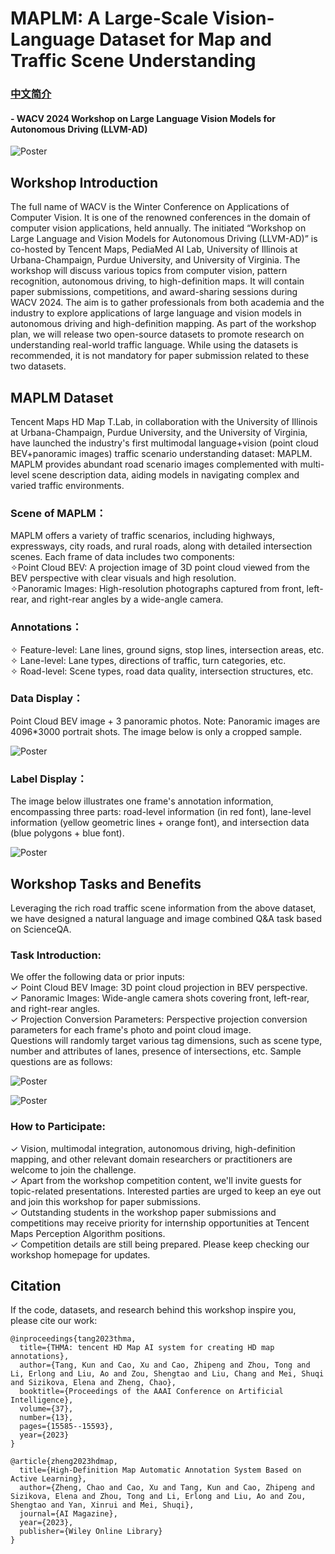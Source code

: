 # MAPLM: A Large-Scale Vision-Language Dataset for Map and Traffic Scene Understanding

### [中文简介](./README-zh.md)

#### - WACV 2024 Workshop on Large Language Vision Models for Autonomous Driving (LLVM-AD)

![Poster](./figures/poster.png)

## Workshop Introduction
The full name of WACV is the Winter Conference on Applications of Computer Vision. It is one of the renowned conferences in the domain of computer vision applications, held annually. The initiated “Workshop on Large Language and Vision Models for Autonomous Driving (LLVM-AD)” is co-hosted by Tencent Maps, PediaMed AI Lab, University of Illinois at Urbana-Champaign, Purdue University, and University of Virginia. The workshop will discuss various topics from computer vision, pattern recognition, autonomous driving, to high-definition maps. It will contain paper submissions, competitions, and award-sharing sessions during WACV 2024. The aim is to gather professionals from both academia and the industry to explore applications of large language and vision models in autonomous driving and high-definition mapping. As part of the workshop plan, we will release two open-source datasets to promote research on understanding real-world traffic language. While using the datasets is recommended, it is not mandatory for paper submission related to these two datasets.    

## MAPLM Dataset     
Tencent Maps HD Map T.Lab, in collaboration with the University of Illinois at Urbana-Champaign, Purdue University, and the University of Virginia, have launched the industry's first multimodal language+vision (point cloud BEV+panoramic images) traffic scenario understanding dataset: MAPLM. MAPLM provides abundant road scenario images complemented with multi-level scene description data, aiding models in navigating complex and varied traffic environments.     

### Scene of MAPLM：    
MAPLM offers a variety of traffic scenarios, including highways, expressways, city roads, and rural roads, along with detailed intersection scenes. Each frame of data includes two components:           
✧Point Cloud BEV: A projection image of 3D point cloud viewed from the BEV perspective with clear visuals and high resolution.        
✧Panoramic Images: High-resolution photographs captured from front, left-rear, and right-rear angles by a wide-angle camera.    

### Annotations：    
✧ Feature-level: Lane lines, ground signs, stop lines, intersection areas, etc.        
✧ Lane-level: Lane types, directions of traffic, turn categories, etc.       
✧ Road-level: Scene types, road data quality, intersection structures, etc.     

### Data Display：    
Point Cloud BEV image + 3 panoramic photos. Note: Panoramic images are 4096*3000 portrait shots. The image below is only a cropped sample.   

![Poster](./figures/example1.png)

### Label Display：    
The image below illustrates one frame's annotation information, encompassing three parts: road-level information (in red font), lane-level information (yellow geometric lines + orange font), and intersection data (blue polygons + blue font).         

![Poster](./figures/example2.png)

## Workshop Tasks and Benefits     

Leveraging the rich road traffic scene information from the above dataset, we have designed a natural language and image combined Q&A task based on ScienceQA.    

### Task Introduction:   
We offer the following data or prior inputs:    
✓ Point Cloud BEV Image: 3D point cloud projection in BEV perspective.    
✓ Panoramic Images: Wide-angle camera shots covering front, left-rear, and right-rear angles.    
✓ Projection Conversion Parameters: Perspective projection conversion parameters for each frame's photo and point cloud image.     
Questions will randomly target various tag dimensions, such as scene type, number and attributes of lanes, presence of intersections, etc. Sample questions are as follows:      

![Poster](./figures/qa1.png)    

![Poster](./figures/qa2.png)    

### How to Participate:    
✓ Vision, multimodal integration, autonomous driving, high-definition mapping, and other relevant domain researchers or practitioners are welcome to join the challenge.    
✓ Apart from the workshop competition content, we'll invite guests for topic-related presentations. Interested parties are urged to keep an eye out and join this workshop for paper submissions.    
✓ Outstanding students in the workshop paper submissions and competitions may receive priority for internship opportunities at Tencent Maps Perception Algorithm positions.    
✓ Competition details are still being prepared. Please keep checking our workshop homepage for updates.        


## Citation       
If the code, datasets, and research behind this workshop inspire you, please cite our work:      
```
@inproceedings{tang2023thma,
  title={THMA: tencent HD Map AI system for creating HD map annotations},
  author={Tang, Kun and Cao, Xu and Cao, Zhipeng and Zhou, Tong and Li, Erlong and Liu, Ao and Zou, Shengtao and Liu, Chang and Mei, Shuqi and Sizikova, Elena and Zheng, Chao},
  booktitle={Proceedings of the AAAI Conference on Artificial Intelligence},
  volume={37},
  number={13},
  pages={15585--15593},
  year={2023}
}
```

```
@article{zheng2023hdmap,
  title={High-Definition Map Automatic Annotation System Based on Active Learning},
  author={Zheng, Chao and Cao, Xu and Tang, Kun and Cao, Zhipeng and Sizikova, Elena and Zhou, Tong and Li, Erlong and Liu, Ao and Zou, Shengtao and Yan, Xinrui and Mei, Shuqi},
  journal={AI Magazine},
  year={2023},
  publisher={Wiley Online Library}
}
```






